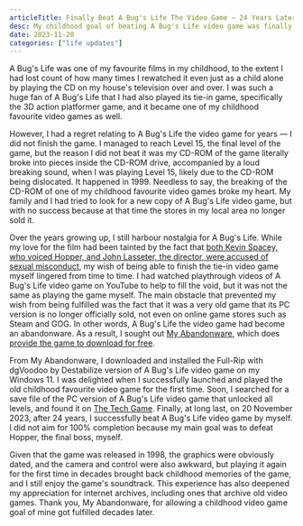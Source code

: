 ```yaml
---
articleTitle: Finally Beat A Bug's Life The Video Game — 24 Years Later
desc: My childhood goal of beating A Bug's Life video game was finally fulfilled.
date: 2023-11-20
categories: ["life updates"]
---
```


A Bug's Life was one of my favourite films in my childhood, to the extent I had lost count of how many times I rewatched it even just as a child alone by playing the CD on my house's television over and over. I was such a huge fan of A Bug's Life that I had also played its tie-in game, specifically the 3D action platformer game, and it became one of my childhood favourite video games as well.

However, I had a regret relating to A Bug's Life the video game for years — I did not finish the game. I managed to reach Level 15, the final level of the game, but the reason I did not beat it was my CD-ROM of the game literally broke into pieces inside the CD-ROM drive, accompanied by a loud breaking sound, when I was playing Level 15, likely due to the CD-ROM being dislocated. It happened in 1999. Needless to say, the breaking of the CD-ROM of one of my childhood favourite video games broke my heart. My family and I had tried to look for a new copy of A Bug's Life video game, but with no success because at that time the stores in my local area no longer sold it.

Over the years growing up, I still harbour nostalgia for A Bug's Life. While my love for the film had been tainted by the fact that [both Kevin Spacey, who voiced Hopper, and John Lasseter, the director, were accused of sexual misconduct](https://therottenappl.es/result/movie/9487/A-Bug's-Life), my wish of being able to finish the tie-in video game myself lingered from time to time. I had watched playthrough videos of A Bug's Life video game on YouTube to help to fill the void, but it was not the same as playing the game myself. The main obstacle that prevented my wish from being fulfilled was the fact that it was a very old game that its PC version is no longer officially sold, not even on online game stores such as Steam and GOG. In other words, A Bug's Life the video game had become an abandonware. As a result, I sought out [My Abandonware](https://www.myabandonware.com/), which does [provide the game to download for free](https://www.myabandonware.com/game/disney-pixar-a-bug-s-life-h0q).

From My Abandonware, I downloaded and installed the Full-Rip with dgVoodoo by Destabilize version of A Bug's Life video game on my Windows 11. I was delighted when I successfully launched and played the old childhood favourite video game for the first time. Soon, I searched for a save file of the PC version of A Bug's Life video game that unlocked all levels, and found it on [The Tech Game](https://www.thetechgame.com/Downloads/id=62821/a-bugs-life.html). Finally, at long last, on 20 November 2023, after 24 years, I successfully beat A Bug's Life video game by myself. I did not aim for 100% completion because my main goal was to defeat Hopper, the final boss, myself.

Given that the game was released in 1998, the graphics were obviously dated, and the camera and control were also awkward, but playing it again for the first time in decades brought back childhood memories of the game, and I still enjoy the game's soundtrack. This experience has also deepened my appreciation for internet archives, including ones that archive old video games. Thank you, My Abandonware, for allowing a childhood video game goal of mine got fulfilled decades later.
